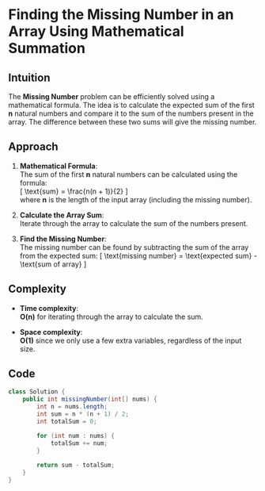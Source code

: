 # Finding the Missing Number in an Array Using Mathematical Summation

## Intuition
The **Missing Number** problem can be efficiently solved using a mathematical formula. The idea is to calculate the expected sum of the first **n** natural numbers and compare it to the sum of the numbers present in the array. The difference between these two sums will give the missing number.

## Approach

1. **Mathematical Formula**:  
   The sum of the first **n** natural numbers can be calculated using the formula:  
   \[
   \text{sum} = \frac{n(n + 1)}{2}
   \]  
   where **n** is the length of the input array (including the missing number).

2. **Calculate the Array Sum**:  
   Iterate through the array to calculate the sum of the numbers present.

3. **Find the Missing Number**:  
   The missing number can be found by subtracting the sum of the array from the expected sum:
   \[
   \text{missing number} = \text{expected sum} - \text{sum of array}
   \]

## Complexity

- **Time complexity**:  
  **O(n)** for iterating through the array to calculate the sum.

- **Space complexity**:  
  **O(1)** since we only use a few extra variables, regardless of the input size.

## Code

```java
class Solution {
    public int missingNumber(int[] nums) {
        int n = nums.length;
        int sum = n * (n + 1) / 2;
        int totalSum = 0;

        for (int num : nums) {
            totalSum += num;
        }
        
        return sum - totalSum;
    }
}
